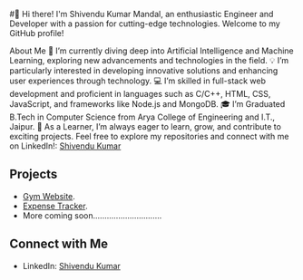 #👋 Hi there! I'm Shivendu Kumar Mandal, an enthusiastic Engineer and Developer with a passion for cutting-edge technologies. Welcome to my GitHub profile!

About Me
🌱 I’m currently diving deep into Artificial Intelligence and Machine Learning, exploring new advancements and technologies in the field.
💡 I’m particularly interested in developing innovative solutions and enhancing user experiences through technology.
💻 I’m skilled in full-stack web development and proficient in languages such as C/C++, HTML, CSS, JavaScript, and frameworks like Node.js and MongoDB.
🎓 I’m Graduated B.Tech in Computer Science from Arya College of Engineering and I.T., Jaipur.
🔭 As a Learner, I’m always eager to learn, grow, and contribute to exciting projects.
Feel free to explore my repositories and connect with me on LinkedIn!: [Shivendu Kumar](https://www.linkedin.com/in/shivendu-kumar-mandal-969134212/)

## Projects

- [Gym Website]( https://shivendu-kr.github.io/Gym_site1/ ).
- [Expense Tracker](https://shivendu-kr.github.io/Expense_Tracker/).
- More coming soon..............................

## Connect with Me

- LinkedIn: [Shivendu Kumar](https://www.linkedin.com/in/shivendu-kumar-mandal-969134212/)
